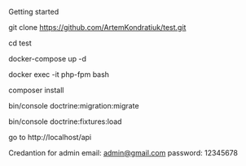 Getting started

git clone https://github.com/ArtemKondratiuk/test.git

cd test

docker-compose up -d

docker exec -it php-fpm bash

composer install

bin/console doctrine:migration:migrate

bin/console doctrine:fixtures:load

go to http://localhost/api

Credantion for admin
email: admin@gmail.com
password: 12345678

